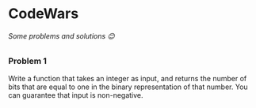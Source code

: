 # CodeWars
###### Some problems and solutions 😊


### Problem 1

Write a function that takes an integer as input, and returns the number of bits that are equal to one in the binary representation of that number. You can guarantee that input is non-negative.
